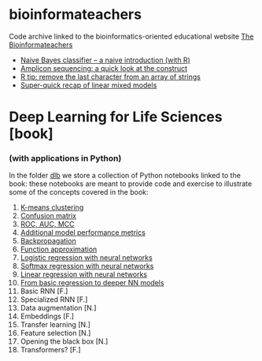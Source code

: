 # bioinformateachers
Code archive linked to the bioinformatics-oriented educational website [The Bioinformateachers](https://bioinformateachers.github.io/)

- [Naive Bayes classifier – a naive introduction (with R)](https://bioinformateachers.github.io/statistics/classification/bayes/r/2022/06/22/naive-bayes.html)
- [Amplicon sequencing: a quick look at the construct](https://bioinformateachers.github.io/bioinformatics/microbiome/2022/06/11/quick-ampliseq.html)
- [R tip: remove the last character from an array of strings](https://bioinformateachers.wordpress.com/2022/05/25/r-tip-remove-the-last-character-from-an-array-of-strings/)
- [Super-quick recap of linear mixed models](https://bioinformateachers.github.io/statistics/quantitative-genetics/linear-algebra/2022/01/05/linear-mixed-models.html)

# Deep Learning for Life Sciences [book]
###  (with applications in Python)

In the folder [dlb](dlb/) we store a collection of Python notebooks linked to the book: 
these notebooks are meant to provide code and exercise to illustrate some of the concepts 
covered in the book:

1. [K-means clustering](dlb/archipelago/lab_full.ipynb)
2. [Confusion matrix](dlb/measure_model_performance/confusion_matrix.ipynb)
3. [ROC, AUC, MCC](dlb/measure_model_performance/roc_auc_mcc.ipynb)
4. [Additional model performance metrics](dlb/measure_model_performance/additional_metrics.ipynb)
5. [Backpropagation](dlb/backpropagation/backpropagation.ipynb)
6. [Function approximation](dlb/function_approximation/function_approximation.ipynb)
7. [Logistic regression with neural networks](dlb/regression/logistic_regression.ipynb)
8. [Softmax regression with neural networks](dlb/regression/softmax_regression.ipynb)
9. [Linear regression with neural networks](dlb/regression/linear_regression.ipynb)
10. [From basic regression to deeper NN models](dlb/dense_NN/basic_dense_NN_models.ipynb)
11. Basic RNN [F.]
12. Specialized RNN [F.]
13. Data augmentation [N.]
14. Embeddings [F.]
15. Transfer learning [N.]
16. Feature selection [N.]
17. Opening the black box [N.]
18. Transformers? [F.]

